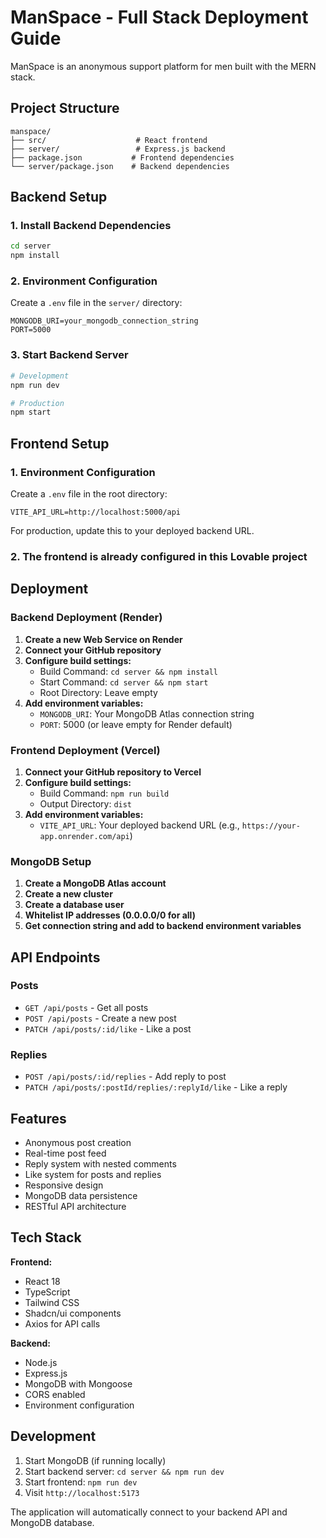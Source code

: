
# ManSpace - Full Stack Deployment Guide

ManSpace is an anonymous support platform for men built with the MERN stack.

## Project Structure

```
manspace/
├── src/                    # React frontend
├── server/                 # Express.js backend
├── package.json           # Frontend dependencies
└── server/package.json    # Backend dependencies
```

## Backend Setup

### 1. Install Backend Dependencies
```bash
cd server
npm install
```

### 2. Environment Configuration
Create a `.env` file in the `server/` directory:
```
MONGODB_URI=your_mongodb_connection_string
PORT=5000
```

### 3. Start Backend Server
```bash
# Development
npm run dev

# Production
npm start
```

## Frontend Setup

### 1. Environment Configuration
Create a `.env` file in the root directory:
```
VITE_API_URL=http://localhost:5000/api
```

For production, update this to your deployed backend URL.

### 2. The frontend is already configured in this Lovable project

## Deployment

### Backend Deployment (Render)

1. **Create a new Web Service on Render**
2. **Connect your GitHub repository**
3. **Configure build settings:**
   - Build Command: `cd server && npm install`
   - Start Command: `cd server && npm start`
   - Root Directory: Leave empty
4. **Add environment variables:**
   - `MONGODB_URI`: Your MongoDB Atlas connection string
   - `PORT`: 5000 (or leave empty for Render default)

### Frontend Deployment (Vercel)

1. **Connect your GitHub repository to Vercel**
2. **Configure build settings:**
   - Build Command: `npm run build`
   - Output Directory: `dist`
3. **Add environment variables:**
   - `VITE_API_URL`: Your deployed backend URL (e.g., `https://your-app.onrender.com/api`)

### MongoDB Setup

1. **Create a MongoDB Atlas account**
2. **Create a new cluster**
3. **Create a database user**
4. **Whitelist IP addresses (0.0.0.0/0 for all)**
5. **Get connection string and add to backend environment variables**

## API Endpoints

### Posts
- `GET /api/posts` - Get all posts
- `POST /api/posts` - Create a new post
- `PATCH /api/posts/:id/like` - Like a post

### Replies
- `POST /api/posts/:id/replies` - Add reply to post
- `PATCH /api/posts/:postId/replies/:replyId/like` - Like a reply

## Features

- Anonymous post creation
- Real-time post feed
- Reply system with nested comments
- Like system for posts and replies
- Responsive design
- MongoDB data persistence
- RESTful API architecture

## Tech Stack

**Frontend:**
- React 18
- TypeScript
- Tailwind CSS
- Shadcn/ui components
- Axios for API calls

**Backend:**
- Node.js
- Express.js
- MongoDB with Mongoose
- CORS enabled
- Environment configuration

## Development

1. Start MongoDB (if running locally)
2. Start backend server: `cd server && npm run dev`
3. Start frontend: `npm run dev`
4. Visit `http://localhost:5173`

The application will automatically connect to your backend API and MongoDB database.
